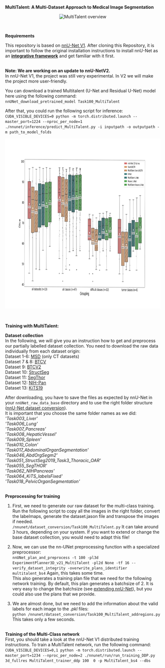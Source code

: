 **MultiTalent: A Multi-Dataset Approach to Medical Image Segmentation**

<p align="center"> 
<img src="./overview_figure.svg" height="500" title="MultiTalent overview">
</p> <br /> 

**Requirements**

This repository is based on [nnU-Net V1](https://github.com/MIC-DKFZ/nnUNet). 
After cloning this Repository, it is important to follow the original installation instructions to install nnU-Net as an **[integrative framework](https://github.com/MIC-DKFZ/nnUNet/tree/nnunetv1)** and get familiar with it first. <br />  <br />

**Note: We are working on an update to nnU-NetV2.**  <br />
In nnU-Net V1, the project was still very experimental. In V2 we will make the project more user-friendly. 

You can download a trained Multitalent (U-Net and Residual U-Net) model here using the following command: <br />
`nnUNet_download_pretrained_model Task100_MultiTalent`

After that, you could run the following script for inference: <br />
`CUDA_VISIBLE_DEVICES=0 python -m torch.distributed.launch --master_port=1224 --nproc_per_node=1 ./nnunet/inference/predict_MultiTalent.py -i inputpath -o outputpath -m path_to_model_folds`  <br /> 
<p align="center"> 
<img src="./boxplot_mean_final.svg" height="550" title="MultiTalent result">
</p> <br /> 

**Training with MultiTalent:** <br />

**Dataset collection** <br />
In the following, we will give you an instruction how to get and preprocess our partially labelled dataset collection.
You need to download the raw data individually from each dataset origin:<br />
Dataset 1-6: [MSD](http://medicaldecathlon.com/) (only CT datasets) <br />
Dataset 7 & 8: [BTCV](https://www.synapse.org/#!Synapse:syn3193805/wiki/217760) <br />
Dataset 9: [BTCV2](https://zenodo.org/record/1169361#.YiDLFnXMJFE) <br />
Dataset 10: [StructSeg](https://structseg2019.grand-challenge.org/) <br />
Dataset 11:  [SegThor](https://competitions.codalab.org/competitions/21145) <br />
Dataset 12: [NIH-Pan](https://wiki.cancerimagingarchive.net/display/Public/Pancreas-CT) <br />
Dataset 13: [KiTS19](https://kits19.grand-challenge.org/) <br />


After downloading, you have to save the files as expected by nnU-Net in your `nnUNet_raw_data_base` directory and to use the right folder structure ([nnU-Net dataset conversion](https://github.com/MIC-DKFZ/nnUNet/blob/master/documentation/dataset_conversion.md)). <br /> 
It is important that you choose the same folder names as we did: <br />
    _'Task003_Liver' <br />
    'Task006_Lung' <br />
    'Task007_Pancreas' <br />
    'Task008_HepaticVessel' <br />
    'Task009_Spleen' <br />
    'Task010_Colon' <br />
    'Task017_AbdominalOrganSegmentation' <br />
    'Task046_AbdOrgSegm2' <br />
    'Task051_StructSeg2019_Task3_Thoracic_OAR' <br />
    'Task055_SegTHOR' <br />
    'Task062_NIHPancreas' <br />
    'Task064_KiTS_labelsFixed' <br />
    'Task018_PelvicOrganSegmentation' <br />_ <br />




**Preprocessing for training**
1. First, we need to generate our raw dataset for the multi-class training. Run the following script to copy all the images in the right folder, convert the labelmaps, generate the dataset.jason file and transpose the images if needed. <br />
`/nnunet/dataset_conversion/Task100_MultiTalent.py` It can take around 3 hours, depending on your system.
If you want to extend or change the base dataset collection, you would need to adapt this file!

2. Now, we can use the nn-UNet preprocessing function with a specialized preprocessor: <br />
`nnUNet_plan_and_preprocess -t 100 -pl3d ExperimentPlanner3D_v21_MultiTalent -pl2d None -tf 16 --verify_dataset_integrity -overwrite_plans_identifier multitalent_bs4` Again, this takes some time. <br />
This also generates a training plan file that we need for the following network training. By default, this plan generates a batchsize of 2. It is very easy to change the batchsize (see [extending nnU-Net](https://github.com/MIC-DKFZ/nnUNet/blob/master/documentation/extending_nnunet.md)), but you could also use the plans that we provide. 


4. We are almost done, but we need to add the information about the valid labels for each image to the _.pkl_ files: <br />
`python /nnunet/dataset_conversion/Task100_MultiTalent_addregions.py` This takes only a few seconds. <br /><br />




**Training of the Multi-Class network** <br />
First, you should take a look at the nnU-Net V1 distributed training instructions. 
To train a MultiTalent network, run the following command: <br />
`CUDA_VISIBLE_DEVICES=0,1 python -m torch.distributed.launch --master_port=1234 --nproc_per_node=2 ./nnunet/run/run_training_DDP.py 3d_fullres MultiTalent_trainer_ddp 100  0 -p MultiTalent_bs4 --dbs`








